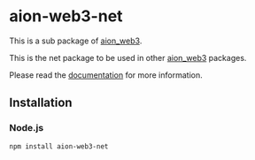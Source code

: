 # aion-web3-net

This is a sub package of [aion_web3][repo].

This is the net package to be used in other [aion_web3][repo] packages.

Please read the [documentation](https://docs.aion.network/docs/web3) for more information.

## Installation

### Node.js

```bash
npm install aion-web3-net
```

[repo]: https://github.com/aionnetwork/aion_web3




